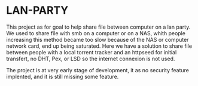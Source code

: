 # LAN-PARTY

This project as for goal to help share file between computer on a lan party.
We used to share file with smb  on a computer or on a NAS, whith people increasing this method became too slow because of the NAS or computer network card, end up being saturated.
Here we have a solution to share file between people with a local torrent tracker and an httpseed for initial transfert, no DHT, Pex, or LSD so the internet connexion is not used.

The project is at very early stage of development, it as no security feature implented, and it is still missing some feature.
